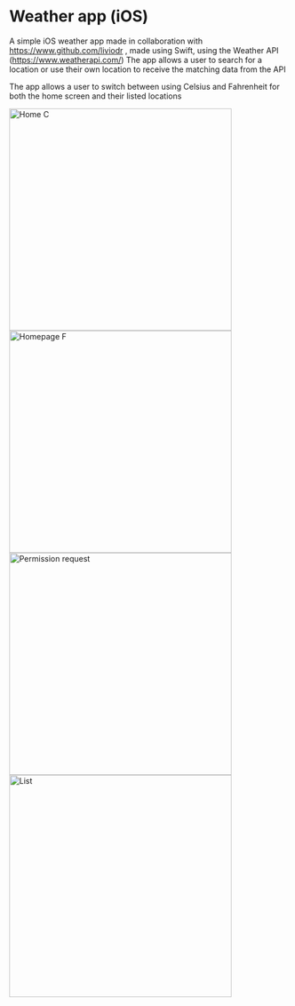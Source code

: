 # Weather app (iOS)

A simple iOS weather app made in collaboration with https://www.github.com/liviodr , made using Swift, using the Weather API (https://www.weatherapi.com/)
The app allows a user to search for a location or use their own location to receive the matching data from the API

The app allows a user to switch between using Celsius and Fahrenheit for both the home screen and their listed locations

<img width="400" alt="Home C" src="https://github.com/user-attachments/assets/b2c73d33-0eae-4c74-9d79-34d2a71a43e9">

<img width="400" alt="Homepage F" src="https://github.com/user-attachments/assets/809f9348-a0e2-4548-8db4-d22a4b97d6c2">

<img width="400" alt="Permission request" src="https://github.com/user-attachments/assets/e566b109-d680-4af4-a800-8197cc56445c">

<img width="400" alt="List" src="https://github.com/user-attachments/assets/be3fa89e-b115-49d9-b0e3-656e452cbb17">
